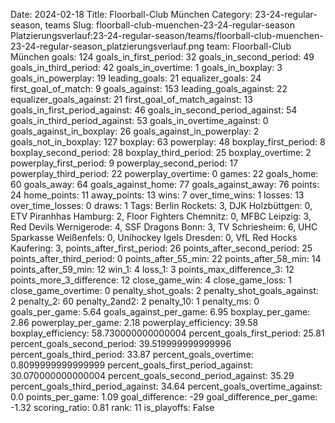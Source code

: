 Date: 2024-02-18
Title: Floorball-Club München
Category: 23-24-regular-season, teams
Slug: floorball-club-muenchen-23-24-regular-season
Platzierungsverlauf:23-24-regular-season/teams/floorball-club-muenchen-23-24-regular-season_platzierungsverlauf.png
team: Floorball-Club München
goals: 124
goals_in_first_period: 32
goals_in_second_period: 49
goals_in_third_period: 42
goals_in_overtime: 1
goals_in_boxplay: 3
goals_in_powerplay: 19
leading_goals: 21
equalizer_goals: 24
first_goal_of_match: 9
goals_against: 153
leading_goals_against: 22
equalizer_goals_against: 21
first_goal_of_match_against: 13
goals_in_first_period_against: 46
goals_in_second_period_against: 54
goals_in_third_period_against: 53
goals_in_overtime_against: 0
goals_against_in_boxplay: 26
goals_against_in_powerplay: 2
goals_not_in_boxplay: 127
boxplay: 63
powerplay: 48
boxplay_first_period: 8
boxplay_second_period: 28
boxplay_third_period: 25
boxplay_overtime: 2
powerplay_first_period: 9
powerplay_second_period: 17
powerplay_third_period: 22
powerplay_overtime: 0
games: 22
goals_home: 60
goals_away: 64
goals_against_home: 77
goals_against_away: 76
points: 24
home_points: 11
away_points: 13
wins: 7
over_time_wins: 1
losses: 13
over_time_losses: 0
draws: 1
Tags:  Berlin Rockets: 3,  DJK Holzbüttgen: 0,  ETV Piranhhas Hamburg: 2,  Floor Fighters Chemnitz: 0,  MFBC Leipzig: 3,  Red Devils Wernigerode: 4,  SSF Dragons Bonn: 3,  TV Schriesheim: 6,  UHC Sparkasse Weißenfels: 0,  Unihockey Igels Dresden: 0,  VfL Red Hocks Kaufering: 3,
points_after_first_period: 26
points_after_second_period: 25
points_after_third_period: 0
points_after_55_min: 22
points_after_58_min: 14
points_after_59_min: 12
win_1: 4
loss_1: 3
points_max_difference_3: 12
points_more_3_difference: 12
close_game_win: 4
close_game_loss: 1
close_game_overtime: 0
penalty_shot_goals: 2
penalty_shot_goals_against: 2
penalty_2: 60
penalty_2and2: 2
penalty_10: 1
penalty_ms: 0
goals_per_game: 5.64
goals_against_per_game: 6.95
boxplay_per_game: 2.86
powerplay_per_game: 2.18
powerplay_efficiency: 39.58
boxplay_efficiency: 58.730000000000004
percent_goals_first_period: 25.81
percent_goals_second_period: 39.519999999999996
percent_goals_third_period: 33.87
percent_goals_overtime: 0.8099999999999999
percent_goals_first_period_against: 30.070000000000004
percent_goals_second_period_against: 35.29
percent_goals_third_period_against: 34.64
percent_goals_overtime_against: 0.0
points_per_game: 1.09
goal_difference: -29
goal_difference_per_game: -1.32
scoring_ratio: 0.81
rank: 11
is_playoffs: False
